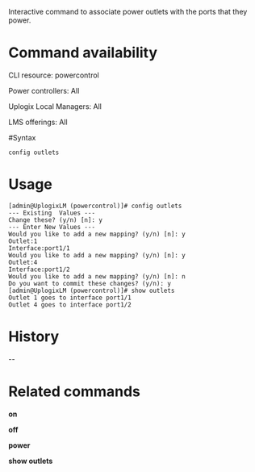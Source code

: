 <!-- 5.4 -->

Interactive command to associate power outlets with the ports that they power.

# Command availability 

CLI resource: powercontrol

Power controllers: All

Uplogix Local Managers: All

LMS offerings: All

#Syntax 

```
config outlets
```

# Usage 

```
[admin@UplogixLM (powercontrol)]# config outlets
--- Existing  Values ---
Change these? (y/n) [n]: y
--- Enter New Values ---
Would you like to add a new mapping? (y/n) [n]: y
Outlet:1
Interface:port1/1
Would you like to add a new mapping? (y/n) [n]: y
Outlet:4
Interface:port1/2
Would you like to add a new mapping? (y/n) [n]: n
Do you want to commit these changes? (y/n): y
[admin@UplogixLM (powercontrol)]# show outlets
Outlet 1 goes to interface port1/1
Outlet 4 goes to interface port1/2
```

# History 

--

# Related commands 

**on**

**off**

**power**

**show outlets**
